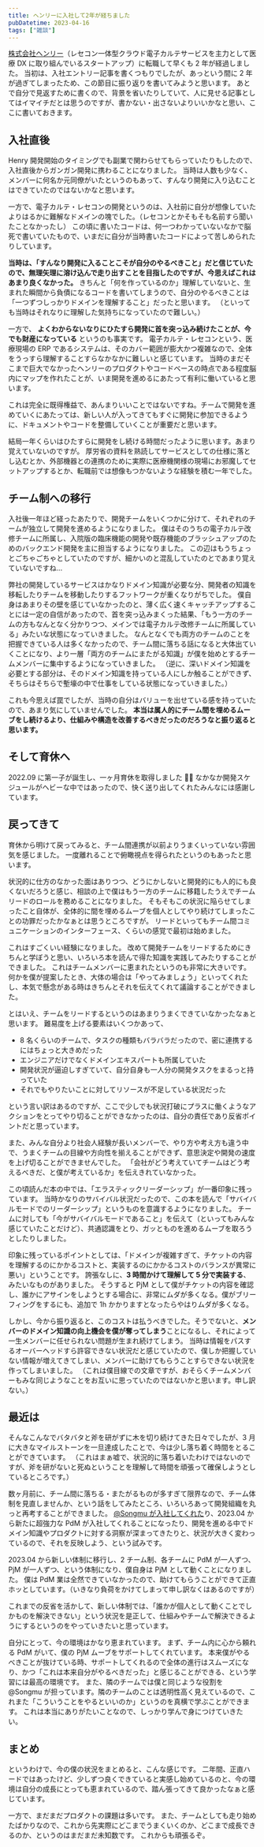 ```yaml
---
title: ヘンリーに入社して2年が経ちました
pubDatetime: 2023-04-16
tags: ["雑談"]
---
```


[株式会社ヘンリー](https://jobs.henry-app.jp/)（レセコン一体型クラウド電子カルテサービスを主力として医療 DX に取り組んでいるスタートアップ）に転職して早くも 2 年が経過しました。
当初は、入社エントリー記事を書くつもりでしたが、あっという間に 2 年が過ぎてしまったため、この節目に振り返りを書いてみようと思います。
あとで自分で見返すために書くので、背景を省いたりしていて、人に見せる記事としてはイマイチだとは思うのですが、書かない・出さないよりいいかなと思い、ここに書いておきます。

## 入社直後

Henry 開発開始のタイミングでも副業で関わらせてもらっていたりもしたので、入社直後からガンガン開発に携わることになりました。
当時は人数も少なく、メンバーに何名か元同僚がいたというのもあって、すんなり開発に入り込むことはできていたのではないかなと思います。

一方で、電子カルテ・レセコンの開発というのは、入社前に自分が想像していたよりはるかに難解なドメインの塊でした。（レセコンとかそもそも名前すら聞いたことなかったし）
この頃に書いたコードは、何一つわかっていないなかで脳死で書いていたもので、いまだに自分が当時書いたコードによって苦しめられたりしています。

**当時は、「すんなり開発に入ることこそが自分のやるべきこと」だと信じていたので、無理矢理に溶け込んで走り出すことを目指したのですが、今思えばこれはあまり良くなかった。**
きちんと「何を作っているのか」理解していないと、生まれた瞬間から負債になるコードを書いてしまうので、自分のやるべきことは「一つずつしっかりドメインを理解すること」だったと思います。
（といっても当時はそれなりに理解した気持ちになっていたので難しい。）

一方で、 **よくわからないなりにひたすら開発に首を突っ込み続けたことが、今でも財産になっている** というのも事実です。
電子カルテ・レセコンという、医療現場の ERP であるシステムは、そのカバー範囲が膨大かつ複雑なので、全体をうっすら理解することすらなかなかに難しいと感じています。
当時のまだそこまで巨大でなかったヘンリーのプロダクトやコードベースの時点である程度脳内にマップを作れたことが、いま開発を進めるにあたって有利に働いていると思います。

これは完全に既得権益で、あんまりいいことではないですね。チームで開発を進めていくにあたっては、新しい人が入ってきてもすぐに開発に参加できるように、ドキュメントやコードを整備していくことが重要だと思います。

結局一年くらいはひたすらに開発をし続ける時間だったように思います。あまり覚えていないのですが。
厚労省の資料を熟読してサービスとしての仕様に落とし込むとか、外部機器との連携のために実際に医療機関様の現場にお邪魔してセットアップするとか、転職前では想像もつかないような経験を積む一年でした。

## チーム制への移行

入社後一年ほど経ったあたりで、開発チームをいくつかに分けて、それぞれのチームが独立して開発を進めるようになりました。
僕はそのうちの電子カルテ改修チームに所属し、入院版の臨床機能の開発や既存機能のブラッシュアップのためのバックエンド開発を主に担当するようになりました。
この辺はもうちょっとごちゃごちゃとしていたのですが、細かいのと混乱していたのとであまり覚えていないですね...

弊社の開発しているサービスはかなりドメイン知識が必要な分、開発者の知識を移転したりチームを移動したりするフットワークが重くなりがちでした。
僕自身はあまりその壁を感じていなかったのと、薄く広く速くキャッチアップすることには一定の自信があったので、首を突っ込みまくった結果、「もう一方のチームの方もなんとなく分かりつつ、メインでは電子カルテ改修チームに所属している」みたいな状態になっていきました。
なんとなくでも両方のチームのことを把握できている人は多くなかったので、チーム間に落ちる話になると大体出ていくことになり、より一層「両方のチームにまたがる知識」が僕を始めとするチームメンバーに集中するようになっていきました。
（逆に、深いドメイン知識を必要とする部分は、そのドメイン知識を持っている人にしか触ることができず、そちらはそちらで塹壕の中で仕事をしている状態になっていきました。）

これも今思えば罠でしたが、当時の自分はバリューを出せている感を持っていたので、あまり気にしていませんでした。
**本当は属人的にチーム間を埋めるムーブをし続けるより、仕組みや構造を改善するべきだったのだろうなと振り返ると思います。**

## そして育休へ

2022.09 に第一子が誕生し、一ヶ月育休を取得しました 🎉👶
なかなか開発スケジュールがヘビーな中ではあったので、快く送り出してくれたみんなには感謝しています。

## 戻ってきて

育休から明けて戻ってみると、チーム間連携が以前よりうまくいっていない雰囲気を感じました。
一度離れることで俯瞰視点を得られたというのもあったと思います。

状況的に仕方のなかった面はありつつ、どうにかしないと開発的にも人的にも良くないだろうと感じ、相談の上で僕はもう一方のチームに移籍したうえでチームリードのロールを務めることになりました。
そもそもこの状況に陥らせてしまったこと自体が、全体的に間を埋めるムーブを個人としてやり続けてしまったことの功罪だったかなぁとは思うところですが。
リードといってもチーム間コミュニケーションのインターフェース、くらいの感覚で最初は始めました。

これはすごくいい経験になりました。
改めて開発チームをリードするためにきちんと学ぼうと思い、いろいろ本を読んで得た知識を実践してみたりすることができました。
これはチームメンバーに恵まれたというのも非常に大きいです。何かを僕が提案したとき、大体の場合は「やってみましょう」といってくれたし、本気で懸念がある時はきちんとそれを伝えてくれて議論することができました。

とはいえ、チームをリードするというのはあまりうまくできていなかったなぁと思います。
難易度を上げる要素はいくつかあって、

- 8 名くらいのチームで、タスクの種類もバラバラだったので、密に連携するにはちょっと大きめだった
- エンジニアだけでなくドメインエキスパートも所属していた
- 開発状況が逼迫しすぎていて、自分自身も一人分の開発タスクをまるっと持っていた
- それでもやりたいことに対してリソースが不足している状況だった

という言い訳はあるのですが、ここで少しでも状況打破にプラスに働くようなアクションをとってやり切ることができなかったのは、自分の責任であり反省ポイントだと思っています。

また、みんな自分より社会人経験が長いメンバーで、やり方や考え方も違う中で、うまくチームの目線や方向性を揃えることができず、意思決定や開発の速度を上げ切ることができませんでした。
「会社がどう考えていてチームはどう考えるべきだ、と僕が考えているか」を伝えきれていなかった。

この頃読んだ本の中では、「エラスティックリーダーシップ」が一番印象に残っています。
当時かなりのサバイバル状況だったので、この本を読んで「サバイバルモードでのリーダーシップ」というものを意識するようになりました。
チームに対しても「今がサバイバルモードであること」を伝えて（といってもみんな感じていたことだけど）、共通認識をとり、ガッとものを進めるムーブを取ろうとしたりしました。

印象に残っているポイントとしては、「ドメインが複雑すぎて、チケットの内容を理解するのにかかるコストと、実装するのにかかるコストのバランスが異常に悪い」ということです。
誇張なしに、**3 時間かけて理解して 5 分で実装する**、みたいなものがありました。
そうすると PjM として僕がチケットの内容を確認し、誰かにアサインをしようとする場合に、非常にムダが多くなる。僕がブリーフィングをするにも、追加で 1h かかりますとなったらやはりムダが多くなる。

しかし、今から振り返ると、このコストは払うべきでした。そうでないと、**メンバーのドメイン知識の向上機会を僕が奪ってしまう**ことになるし、それによって一生メンバーに任せられない問題が生まれ続けてしまう。
当時は情報をパスするオーバーヘッドすら許容できない状況だと感じていたので、僕しか把握していない情報が増えてきてしまい、メンバーに助けてもらうことすらできない状況を作ってしまいました。
（これは僕目線での文章ですが、おそらくチームメンバーもみな同じようなことをお互いに思っていたのではないかと思います。申し訳ない。）

## 最近は

そんなこんなでバタバタと斧を研がずに木を切り続けてきた日々でしたが、3 月に大きなマイルストーンを一旦達成したことで、今は少し落ち着く時間をとることができています。
（これはまぁ嘘で、状況的に落ち着いたわけではないのですが、斧を研がないと死ぬということを理解して時間を頑張って確保しようとしているところです。）

数ヶ月前に、チーム間に落ちる・またがるものが多すぎて限界なので、チーム体制を見直しませんか、という話をしてみたところ、いろいろあって開発組織を丸っと再考することができました。
[@Songmu が入社してくれた](https://songmu.jp/riji/entry/2023-01-16-join-henry.html)り、2023.04 から新たに超強力な PdM が入社してくれることになったり、開発を進める中でドメイン知識やプロダクトに対する洞察が深まってきたりと、状況が大きく変わっているので、それを反映しよう、という試みです。

2023.04 から新しい体制に移行し、2 チーム制、各チームに PdM が一人ずつ、PjM が一人ずつ、という体制になり、僕自身は PjM として動くことになりました。
僕は PdM 業は全然できていなかったので、助けてもらうことができて正直ホッとしています。（いきなり負荷をかけてしまって申し訳なくはあるのですが）

これまでの反省を活かして、新しい体制では、「誰かが個人として動くことでしかものを解決できない」という状況を是正して、仕組みやチームで解決できるようにするというのをやっていきたいと思っています。

自分にとって、今の環境はかなり恵まれています。
まず、チーム内に心から頼れる PdM がいて、僕の PjM ムーブをサポートしてくれています。
本来僕がやるべきことが抜けている時、サポートしてくれるので全体の進行はスムーズになり、かつ「これは本来自分がやるべきだった」と感じることができる、という学習には最高の環境です。
また、隣のチームでは僕と同じような役割を @Songmu が担っています。隣のチームのことは透明性高く見えているので、これまた「こういうことをやるといいのか」というのを真横で学ぶことができます。
これは本当にありがたいことなので、しっかり学んで身につけていきたい。

## まとめ

というわけで、今の僕の状況をまとめると、こんな感じです。
二年間、正直ハードではあったけど、少しずつ良くできていると実感し始めているのと、今の環境は自分の成長にとっても恵まれているので、踏ん張ってきて良かったなぁと感じています。

一方で、まだまだプロダクトの課題は多いです。
また、チームとしても走り始めたばかりなので、これから先実際にどこまでうまくいくのか、どこまで成長できるのか、というのはまだまだ未知数です。
これからも頑張るぞ。
